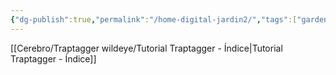 ```yaml
---
{"dg-publish":true,"permalink":"/home-digital-jardin2/","tags":["gardenEntry"],"noteIcon":""}
---
```


 [[Cerebro/Traptagger wildeye/Tutorial Traptagger - Índice\|Tutorial Traptagger - Índice]]
